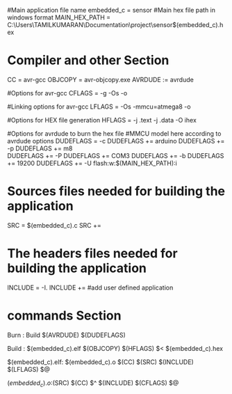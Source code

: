#Main application file name
 embedded_c = sensor
#Main hex file path in windows format
MAIN_HEX_PATH = C:\Users\TAMILKUMARAN\Documentation\project\sensor\$(embedded_c).hex

# Compiler and other Section
CC = avr-gcc
OBJCOPY = avr-objcopy.exe
AVRDUDE := avrdude

#Options for avr-gcc
CFLAGS = -g -Os -o

#Linking options for avr-gcc
LFLAGS = -Os -mmcu=atmega8 -o

#Options for HEX file generation
HFLAGS = -j .text -j .data -O ihex

#Options for avrdude to burn the hex file
#MMCU model here according to avrdude options
DUDEFLAGS = -c
DUDEFLAGS += arduino 
DUDEFLAGS += -p
DUDEFLAGS += m8  
DUDEFLAGS += -P 
DUDEFLAGS += COM3 
DUDEFLAGS += -b 
DUDEFLAGS += 19200 
DUDEFLAGS += -U flash:w:$(MAIN_HEX_PATH):i

# Sources files needed for building the application 
SRC = $(embedded_c).c
SRC += 

# The headers files needed for building the application
INCLUDE = -I. 
INCLUDE += #add user defined application

# commands Section
Burn : Build
	$(AVRDUDE) $(DUDEFLAGS)

Build : $(embedded_c).elf
	$(OBJCOPY) $(HFLAGS) $< $(embedded_c).hex
	
$(embedded_c).elf: $(embedded_c).o
	$(CC) $(SRC) $(INCLUDE) $(LFLAGS) $@
	
$(embedded_c).o:$(SRC)
	$(CC) $^ $(INCLUDE) $(CFLAGS) $@

